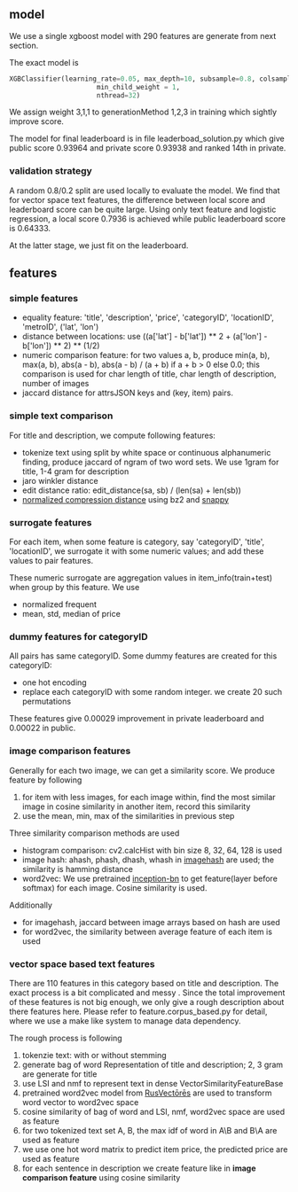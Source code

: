 ## model

We use a single xgboost model with 290 features are generate from next section.

The exact model is
```python
XGBClassifier(learning_rate=0.05, max_depth=10, subsample=0.8, colsample_bytree=0.8, n_estimators=1000,
                      min_child_weight = 1,
                      nthread=32)
```

We assign weight 3,1,1 to generationMethod 1,2,3 in training which sightly improve score.

The model for final leaderboard is in file leaderboad_solution.py which give public score 0.93964 and private score 0.93938 and ranked 14th in private.

### validation strategy

A random 0.8/0.2 split are used locally to evaluate the model. We find that for vector space text features,
the difference between local score and leaderboard score can be quite large. Using only text feature and logistic regression, a local score 0.7936 is achieved while public leaderboard score is 0.64333.

At the latter stage, we just fit on the leaderboard.

## features

### simple features

* equality feature: 'title', 'description', 'price', 'categoryID', 'locationID', 'metroID', ('lat', 'lon')
* distance between locations: use ((a['lat'] - b['lat']) \*\* 2 + (a['lon'] - b['lon']) \*\* 2) \*\* (1/2)
* numeric comparison feature: for two values a, b, produce min(a, b), max(a, b), abs(a - b), abs(a - b) / (a + b) if a + b > 0 else 0.0; this comparison is used for char length of title, char length of description, number of images
* jaccard distance for attrsJSON keys and (key, item) pairs.

### simple text comparison

For title and description, we compute following features:
* tokenize text using split by white space or continuous alphanumeric finding, produce jaccard of ngram of two word sets. We use 1gram for title, 1-4 gram for description
* jaro winkler distance
* edit distance ratio: edit_distance(sa, sb) / (len(sa) + len(sb))
* [normalized compression distance](https://en.wikipedia.org/wiki/Normalized_compression_distance) using bz2 and [snappy](https://github.com/google/snappy)

### surrogate features

For each item, when some feature is category, say 'categoryID', 'title', 'locationID', we surrogate it with some numeric values; and add these values to pair features.

These numeric surrogate are aggregation values in item_info(train+test) when group by this feature. We use
* normalized frequent
* mean, std, median of price

### dummy features for categoryID

All pairs has same categoryID. Some dummy features are created for this categoryID:
* one hot encoding
* replace each categoryID with some random integer. we create 20 such permutations

These features give 0.00029 improvement in private leaderboard and 0.00022 in public.

### image comparison features

Generally for each two image, we can get a similarity score. We produce feature by following

1. for item with less images, for each image within, find the most similar image in cosine similarity in another item, record this similarity
2. use the mean, min, max of the similarities in previous step

Three similarity comparison methods are used
* histogram comparison: cv2.calcHist with bin size 8, 32, 64, 128 is used
* image hash: ahash, phash, dhash, whash in [imagehash](https://github.com/JohannesBuchner/imagehash) are used; the similarity is hamming distance
* word2vec: We use pretrained [inception-bn](https://github.com/dmlc/mxnet-model-gallery) to get feature(layer before softmax) for each image. Cosine similarity is used.

Additionally
* for imagehash, jaccard between image arrays based on hash are used
* for word2vec, the similarity between average feature of each item is used

### vector space based text features

There are 110 features in this category based on title and description. The exact process is a bit complicated and messy . Since the total improvement of these features is not big enough, we only give a rough description about there features here. Please refer to feature.corpus_based.py for detail, where we use a make like system to manage data dependency.

The rough process is following
1. tokenzie text: with or without stemming
2. generate bag of word Representation of title and description; 2, 3 gram are generate for title
3. use LSI and nmf to represent text in dense VectorSimilarityFeatureBase
4. pretrained word2vec model from [RusVectōrēs](http://ling.go.mail.ru/dsm/en/about) are used to transform word vector to word2vec space
5. cosine similarity of bag of word and LSI, nmf, word2vec space are used as feature
6. for two tokenized text set A, B, the max idf of word in A\B and B\A are used as feature
7. we use one hot word matrix to predict item price, the predicted price are used as feature
8. for each sentence in description we create feature like in **image comparison feature** using cosine similarity

